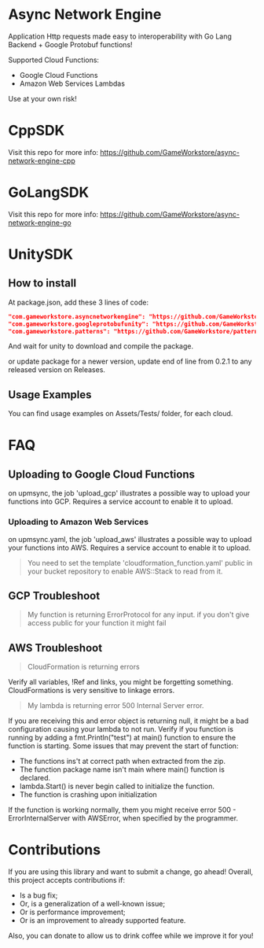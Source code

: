 # Async Network Engine

Application Http requests made easy to interoperability with Go Lang Backend + Google Protobuf functions!

Supported Cloud Functions:
- Google Cloud Functions
- Amazon Web Services Lambdas

Use at your own risk!

# CppSDK

Visit this repo for more info: https://github.com/GameWorkstore/async-network-engine-cpp

# GoLangSDK

Visit this repo for more info: https://github.com/GameWorkstore/async-network-engine-go

# UnitySDK

## How to install

At package.json, add these 3 lines of code:
```json
"com.gameworkstore.asyncnetworkengine": "https://github.com/GameWorkstore/async-network-engine.git#0.2.4",
"com.gameworkstore.googleprotobufunity": "https://github.com/GameWorkstore/google-protobuf-unity.git#3.15.2012",
"com.gameworkstore.patterns": "https://github.com/GameWorkstore/patterns.git#1.2.0"
```

And wait for unity to download and compile the package.

or update package for a newer version, update end of line from 0.2.1 to any released version on Releases.

## Usage Examples

You can find usage examples on Assets/Tests/ folder, for each cloud.

# FAQ

## Uploading to Google Cloud Functions

on upmsync, the job 'upload_gcp' illustrates a possible way to upload your functions into GCP.
Requires a service account to enable it to upload.

### Uploading to Amazon Web Services

on upmsync.yaml, the job 'upload_aws' illustrates a possible way to upload your functions into AWS.
Requires a service account to enable it to upload.
> You need to set the template 'cloudformation_function.yaml' public in your bucket repository to enable AWS::Stack to read from it.

## GCP Troubleshoot

> My function is returning ErrorProtocol for any input.
if you don't give access public for your function it might fail

## AWS Troubleshoot
> CloudFormation is returning errors

Verify all variables, !Ref and links, you might be forgetting something. CloudFormations is very sensitive to linkage errors.

> My lambda is returning error 500 Internal Server error.

If you are receiving this and error object is returning null, it might be a bad configuration causing your lambda to not run.
Verify if you function is running by adding a fmt.Println("test") at main() function to ensure the function is starting.
Some issues that may prevent the start of function:
- The functions ins't at correct path when extracted from the zip.
- The function package name isn't main where main() function is declared.
- lambda.Start() is never begin called to initialize the function.
- The function is crashing upon initialization

If the function is working normally, them you might receive error 500 - ErrorInternalServer with AWSError, when specified by the programmer.

# Contributions

If you are using this library and want to submit a change, go ahead! Overall, this project accepts contributions if:
- Is a bug fix;
- Or, is a generalization of a well-known issue;
- Or is performance improvement;
- Or is an improvement to already supported feature.

Also, you can donate to allow us to drink coffee while we improve it for you!
